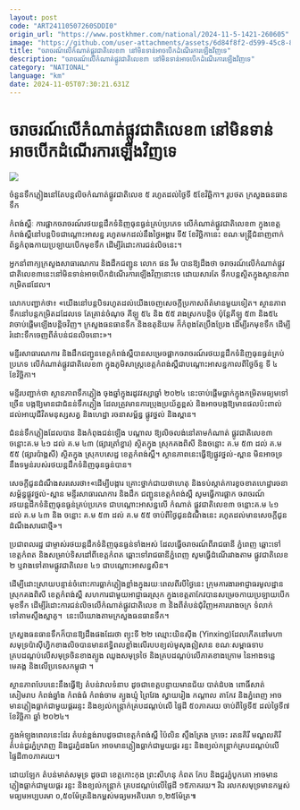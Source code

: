 ```yaml
---
layout: post
code: "ART24110507260SDDI0"
origin_url: "https://www.postkhmer.com/national/2024-11-5-1421-260605"
image: "https://github.com/user-attachments/assets/6d84f8f2-d599-45c8-8a83-dbcf77934610"
title: "ចរាចរណ៍លើកំណាត់ផ្លូវជាតិលេខ៣ នៅមិនទាន់អាចបើកដំណើរការឡើងវិញទេ"
description: "​​ចរាចរណ៍លើកំណាត់ផ្លូវជាតិលេខ៣ នៅមិនទាន់អាចបើកដំណើរការឡើងវិញទេ​"
category: "NATIONAL"
language: "km"
date: 2024-11-05T07:30:21.631Z
---
```


# ចរាចរណ៍លើកំណាត់ផ្លូវជាតិលេខ៣ នៅមិនទាន់អាចបើកដំណើរការឡើងវិញទេ

![](https://github.com/user-attachments/assets/072d071a-8219-41ed-bc2b-24b5c24f11e7)

ចំនួនទឹកភ្លៀងនៅតែបន្តលិចកំណាត់ផ្លូវជាតិលេខ ៥ រហូតដល់ថ្ងៃទី ៥​ខែវិឆ្ឆិកា។ រូបថត ក្រសួងធនធានទឹក

កំពង់ស្ពឺៈ ការផ្អាកចរាចរណ៍រថយន្តដឹកទំនិញធុនធ្ងន់គ្រប់ប្រភេទ លើកំណាត់ផ្លូវជាតិលេខ៣ ក្នុងខេត្តកំពង់ស្ពឺនៅបន្តបិទជាណ្តោះអាសន្ន រហូតមកដល់នឹងថ្ងៃអង្គារ ទី៥ ខែវិច្ឆិកានេះ ខណៈមន្រ្តីជំនាញពាក់ព័ន្ធកំពុងកាយប្រឡាយបើកមុខទឹក ដើម្បីរំដោះការជន់លិចនេះ។

អ្នកនាំពាក្យក្រសួងសាធារណការ និងដឹកជញ្ជូន លោក ផន រឹម បានឱ្យដឹងថា ចរាចរណ៍លើកំណាត់ផ្លូវជាតិលេខ៣នេះនៅមិនទាន់អាចបើកដំណើរការឡើងវិញនោះទេ ដោយសារតែ ទឹកបន្តស្ថិតក្នុងស្ថានភាពកម្រិតដដែល។

លោកបញ្ជាក់ថា៖ «យើងនៅបន្តបិទរហូតដល់យើងចេញសេចក្តីប្រកាសព័ត៌មានមួយទៀត។ ស្ថានភាពទឹកនៅបន្តកម្រិតដដែលទេ តែគ្រាន់ចំណុច គីឡូ ៥៤ និង ៥៥ រាងស្រកបន្តិច ប៉ុន្តែគីឡូ ៥៣ និង​ ៥៤ វាចាប់ផ្តើមឡើងបន្តិចវិញ។ ក្រសួងធនធានទឹក និងឧតុនិយម ក៏កំពុងតែប្រឹងប្រែង ដើម្បីរកមុខទឹក ដើម្បីរំដោះទឹកចេញពីតំបន់ជនលិចនោះ»។ 

មន្ទីរសាធារណការ និងដឹកជញ្ជូនខេត្តកំពង់ស្ពឺបានសម្រេចផ្អាកចរាចរណ៍រថយន្តដឹកទំនិញធុនធ្ងន់គ្រប់ប្រភេទ លើកំណាត់ផ្លូវជាតិលេខ៣ ក្នុងភូមិសាស្ត្រខេត្តកំពង់ស្ពឺជាបណ្តោះអាសន្នកាលពីថ្ងៃច័ន្ទ ទី​ ៤ ខែវិច្ឆិកា។

មន្ទីរបញ្ជាក់ថា ស្ថានភាពទឹកភ្លៀង ចុងឆ្នាំក្នុងរដូវវស្សាឆ្នាំ ២០២៤ នេះចាប់ផ្តើមធ្លាក់ក្នុងកម្រិតមធ្យមទៅច្រើន បង្កឱ្យមានជាជំនន់ទឹកភ្លៀង ដែលត្រូវមានការប្រុងប្រយ័ត្នខ្ពស់ និងអាចបង្កឱ្យមានផលប៉ះពាល់ ដល់អាយុជីវិតមនុស្សសត្វ និងហេដ្ឋា រចនាសម្ព័ន្ធ ផ្លូវថ្នល់ និងស្ពាន។

ជំនន់ទឹកភ្លៀងដែលបាន និងកំពុងជន់ឡើង បណ្តាល ឱ្យលិចលង់នៅតាមកំណាត់ ផ្លូវជាតិលេខ៣ ចន្លោះគ.ម ៤១ ដល់ គ.ម ៤៣ (ផ្សារត្រាំខ្នារ) ស្ថិតក្នុង ស្រុកគងពិសី និងចន្លោះ គ.ម ៥៣ ដល់ គ.ម ៥៥ (ផ្សារប៉ាង្គសី) ស្ថិតក្នុង ស្រុកបសេដ្ឋ ខេត្តកំពង់ស្ពឺ។ ស្ថានភាពនេះធ្វើឱ្យផ្លូវថ្នល់-ស្ពាន មិនអាចទ្រនឹងទម្ងន់របស់រថយន្តដឹកទំនិញធុនធ្ងន់បាន។ 

សេចក្តីជូនដំណឹងសរសេរថា៖«ដើម្បីបង្ការ គ្រោះថ្នាក់ជាយថាហេតុ និងទប់ស្កាត់ការខូចខាតហេដ្ឋារចនាសម្ព័ន្ធផ្លូវថ្នល់-ស្ពាន មន្ទីរសាធារណការ និងដឹក ជញ្ជូនខេត្តកំពង់ស្ពឺ សូមធ្វើការផ្អាក ចរាចរណ៍រថយន្តដឹកទំនិញធុនធ្ងន់គ្រប់ប្រភេទ ជាបណ្តោះអាសន្នលើ កំណាត់ ផ្លូវជាតិលេខ៣ ចន្លោះគ.ម ៤១ ដល់ គ.ម ៤៣ និង ចន្លោះ គ.ម ៥៣ ដល់ គ.ម ៥៥ ចាប់ពីថ្ងៃជូនដំណឹងនេះ រហូតដល់មានសេចក្តីជូនដំណឹងសារជាថ្មី»។

ប្រជាពលរដ្ឋ ជាម្ចាស់រថយន្តដឹកទំនិញធុនធ្ងន់ទាំងអស់ ដែលធ្វើចរាចរណ៍ពីរាជធានី ភ្នំពេញ ឆ្ពោះទៅខេត្តកំពត និងសម្រាប់ទិសដៅពីខេត្តកំពត ឆ្ពោះទៅរាជធានីភ្នំពេញ សូមធ្វើដំណើរវាងតាម ផ្លូវជាតិលេខ ២ ឬវាងទៅតាមផ្លូវជាតិលេខ ៤១ ជាបណ្តោះអាសន្នសិន។

ដើម្បីដោះស្រាយបន្ទាន់ចំពោះការធ្លាក់ភ្លៀងខ្លាំងក្នុងរយៈពេលពីរបីថ្ងៃនេះ ក្រុមការងារអាជ្ញាធរមូលដ្ឋានស្រុកគងពិសី ខេត្តកំពង់ស្ពឺ សហការជាមួយអាជ្ញាធរស្រុក ក្នុងខេត្តតាកែវបានសម្រេចកាយប្រឡាយបើកមុខទឹក ដើម្បីរំដោះការជន់លិចលើកំណាត់ផ្លូវជាតិលេខ ៣ និងពីតំបន់ជុំវិញអគាររោងចក្រ ទំលាក់ទៅតាមស្ទឹងស្លាគូ។  នេះបើយោងតាមក្រសួងធនធានទឹក។

ក្រសួងធនធានទឹកក៏បានឱ្យដឹងផងដែរថា ព្យុះទី ២២ ឈ្មោះយិនស៊ីង (Yinxing)ដែលកើតនៅមហាសមុទ្រប៉ាស៊ីហ្វិកខាងលិចបានមានឥទ្ធិពលខ្លាំងលើរបបខ្យល់មូសុងឦសាន ខណៈសម្ពាធទាបគ្របដណ្តប់លើសមុទ្រចិនខាងត្បូង ឈូងសមុទ្រថៃ និងគ្របដណ្តប់លើភាគខាងក្រោម នៃអាងទន្លេមេគង្គ និងលើប្រទេសកម្ពុជា ។

ស្ថានភាពបែបនេះនឹងធ្វើឱ្យ តំបន់វាលទំនាប ដូចជាខេត្តបន្ទាយមានជ័យ បាត់ដំបង ពោធិ៍សាត់ សៀមរាប កំពង់ឆ្នាំង កំពង់ធំ កំពង់ចាម ត្បូងឃ្មុំ ព្រៃវែង ស្វាយរៀង កណ្តាល តាកែវ និងភ្នំពេញ អាចមានភ្លៀងធ្លាក់ជាមួយផ្គររន្ទះ និងខ្យល់កន្ត្រាក់គ្របដណ្តប់លើ ផ្ទៃដី ៥០ភាគរយ ចាប់ពីថ្ងៃទី៥ ដល់ថ្ងៃទី៧ ខែវិច្ឆិកា ឆ្នាំ ២០២៤។

ក្នុងអំឡុងពេលនេះដែរ តំបន់ខ្ពង់រាបដូចជាខេត្តកំពង់ស្ពឺ ប៉ៃលិន ស្ទឹងត្រែង ក្រចេះ រតនគិរី មណ្ឌលគិរី តំបន់ជួរភ្នំក្រវាញ និងជួរភ្នំដងរែក អាចមានភ្លៀងធ្លាក់ជាមួយផ្គរ រន្ទះ និងខ្យល់កន្ត្រាក់គ្របដណ្តប់លើផ្ទៃដី៣០ភាគរយ។

ដោយឡែក តំបន់មាត់សមុទ្រ ដូចជា ខេត្តកោះកុង ព្រះសីហនុ កំពត កែប និងជួរភ្នំបូកគោ អាចមានភ្លៀងធ្លាក់ជាមួយផ្គរ រន្ទះ និងខ្យល់កន្ត្រាក់ គ្របដណ្តប់លើផ្ទៃដី ១៥ភាគរយ។ រីឯ រលកសមុទ្រមានកម្ពស់មធ្យមអប្បបរមា ០,៥០ម៉ែត្រនិងកម្ពស់មធ្យមអតិបរមា ១,២៥ម៉ែត្រ៕